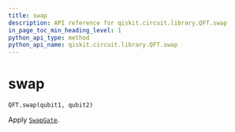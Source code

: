 ```yaml
---
title: swap
description: API reference for qiskit.circuit.library.QFT.swap
in_page_toc_min_heading_level: 1
python_api_type: method
python_api_name: qiskit.circuit.library.QFT.swap
---
```


# swap

<span id="qiskit.circuit.library.QFT.swap" />

`QFT.swap(qubit1, qubit2)`

Apply [`SwapGate`](qiskit.circuit.library.SwapGate "qiskit.circuit.library.SwapGate").

